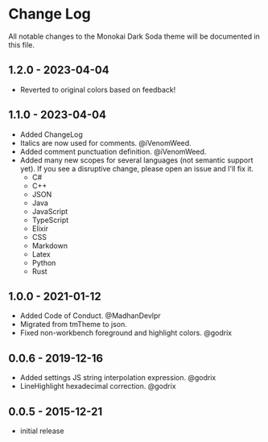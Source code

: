 # Change Log
All notable changes to the Monokai Dark Soda theme will be documented in this file.

## 1.2.0 - 2023-04-04
- Reverted to original colors based on feedback!

## 1.1.0 - 2023-04-04
- Added ChangeLog
- Italics are now used for comments. @iVenomWeed.
- Added comment punctuation definition. @iVenomWeed.
- Added many new scopes for several languages (not semantic support yet). If you see a disruptive change, please open an issue and I'll fix it.
    - C#
    - C++
    - JSON
    - Java
    - JavaScript
    - TypeScript
    - Elixir
    - CSS
    - Markdown
    - Latex
    - Python
    - Rust

## 1.0.0 - 2021-01-12
- Added Code of Conduct. @MadhanDevlpr
- Migrated from tmTheme to json.
- Fixed non-workbench foreground and highlight colors. @godrix

## 0.0.6 - 2019-12-16
- Added settings JS string interpolation expression. @godrix
- LineHighlight hexadecimal correction. @godrix

## 0.0.5 - 2015-12-21
- initial release